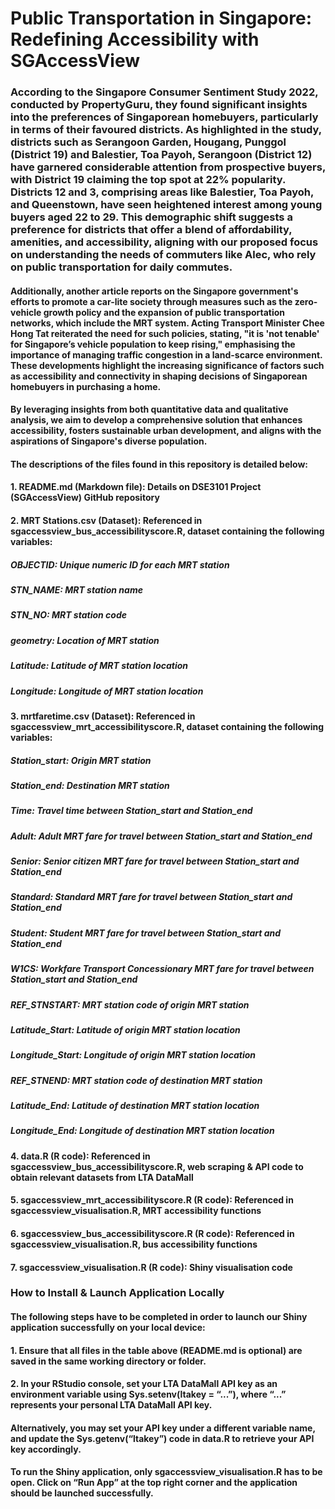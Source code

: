 # Public Transportation in Singapore: Redefining Accessibility with SGAccessView


### According to the Singapore Consumer Sentiment Study 2022, conducted by PropertyGuru, they found significant insights into the preferences of Singaporean homebuyers, particularly in terms of their favoured districts. As highlighted in the study, districts such as Serangoon Garden, Hougang, Punggol (District 19) and Balestier, Toa Payoh, Serangoon (District 12) have garnered considerable attention from prospective buyers, with District 19 claiming the top spot at 22% popularity. Districts 12 and 3, comprising areas like Balestier, Toa Payoh, and Queenstown, have seen heightened interest among young buyers aged 22 to 29. This demographic shift suggests a preference for districts that offer a blend of affordability, amenities, and accessibility, aligning with our proposed focus on understanding the needs of commuters like Alec, who rely on public transportation for daily commutes.

#### Additionally, another article reports on the Singapore government's efforts to promote a car-lite society through measures such as the zero-vehicle growth policy and the expansion of public transportation networks, which include the MRT system. Acting Transport Minister Chee Hong Tat reiterated the need for such policies, stating, "it is 'not tenable' for Singapore’s vehicle population to keep rising," emphasising the importance of managing traffic congestion in a land-scarce environment. These developments highlight the increasing significance of factors such as accessibility and connectivity in shaping decisions of Singaporean homebuyers in purchasing a home.

#### By leveraging insights from both quantitative data and qualitative analysis, we aim to develop a comprehensive solution that enhances accessibility, fosters sustainable urban development, and aligns with the aspirations of Singapore's diverse population.


#### The descriptions of the files found in this repository is detailed below: 

#### 1. README.md (Markdown file): Details on DSE3101 Project (SGAccessView) GitHub repository

#### 2. MRT Stations.csv (Dataset): Referenced in sgaccessview_bus_accessibilityscore.R, dataset containing the following variables:
##### OBJECTID: Unique numeric ID for each MRT station
##### STN_NAME: MRT station name
##### STN_NO: MRT station code
##### geometry: Location of MRT station
##### Latitude: Latitude of MRT station location
##### Longitude: Longitude of MRT station location

#### 3. mrtfaretime.csv (Dataset): Referenced in sgaccessview_mrt_accessibilityscore.R, dataset containing the following variables:
##### Station_start: Origin MRT station
##### Station_end: Destination MRT station
##### Time: Travel time between Station_start and Station_end
##### Adult: Adult MRT fare for travel between Station_start and Station_end
##### Senior: Senior citizen MRT fare for travel between Station_start and Station_end
##### Standard: Standard MRT fare for travel between Station_start and Station_end
##### Student: Student MRT fare for travel between Station_start and Station_end
##### W1CS: Workfare Transport Concessionary MRT fare for travel between Station_start and Station_end
##### REF_STNSTART: MRT station code of origin MRT station
##### Latitude_Start: Latitude of origin MRT station location
##### Longitude_Start: Longitude of origin MRT station location
##### REF_STNEND: MRT station code of destination MRT station
##### Latitude_End: Latitude of destination MRT station location
##### Longitude_End: Longitude of destination MRT station location

#### 4. data.R (R code): Referenced in sgaccessview_bus_accessibilityscore.R, web scraping & API code to obtain relevant datasets from LTA DataMall

#### 5. sgaccessview_mrt_accessibilityscore.R (R code): Referenced in sgaccessview_visualisation.R, MRT accessibility functions

#### 6. sgaccessview_bus_accessibilityscore.R (R code): Referenced in sgaccessview_visualisation.R, bus accessibility functions

#### 7. sgaccessview_visualisation.R (R code): Shiny visualisation code


### How to Install & Launch Application Locally

#### The following steps have to be completed in order to launch our Shiny application successfully on your local device:
#### 1. Ensure that all files in the table above (README.md is optional) are saved in the same working directory or folder.
#### 2. In your RStudio console, set your LTA DataMall API key as an environment variable using Sys.setenv(ltakey = “...”), where “...” represents your personal LTA DataMall API key.
#### Alternatively, you may set your API key under a different variable name, and update the Sys.getenv(“ltakey”) code in data.R to retrieve your API key accordingly.
#### To run the Shiny application, only sgaccessview_visualisation.R has to be open. Click on “Run App” at the top right corner and the application should be launched successfully.
